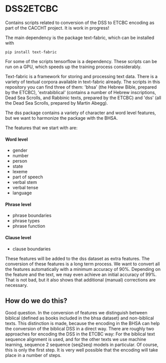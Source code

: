 # DSS2ETCBC
Contains scripts related to conversion of the DSS to ETCBC encoding as part of the CACCHT project. It is work in progress!

The main dependency is the package text-fabric, which can be installed with 

`pip install text-fabric`

For some of the scripts tensorflow is a dependency. These scripts can be run on a GPU, which speeds up the training process considerably. 

Text-fabric is a framework for storing and processing text data. There is a variety of textual corpora available in text-fabric already. The scripts in this repository you can find three of them: 'bhsa' (the Hebrew Bible, prepared by the ETCBC), 'extrabiblical' (contains a number of Hebrew inscriptions,  Dead Sea Scrolls, and Rabbinic texts, prepared by the ETCBC) and 'dss' (all the Dead Sea Scrolls, prepared by Martin Abegg).

The dss package contains a variety of character and word level features, but we want to harmonize the package with the BHSA.

The features that we start with are:

#### Word level
- gender 
- number
- person
- state
- lexeme
- part of speech
- verbal stem
- verbal tense
- language

#### Phrase level
- phrase boundaries
- phrase types
- phrase function

#### Clause level
- clause boundaries

These features will be added to the dss dataset as extra features.
The conversion of these features is a long term process. We want to convert all the features automatically with a minimum accuracy of 90%. Depending on the feature and the text, we may even achieve an initial accuracy of 99%. That is not bad, but it also shows that additional (manual) corrections are necessary.


## How do we do this?
Good question. In the conversion of features we distinguish between biblical (defined as books included in the bhsa dataset) and non-biblical texts. This distinction is made, because the encoding in the BHSA can help the conversion of the biblical DSS in a direct way. 
There are roughly two approaches for encoding the DSS in the ETCBC way: For the biblical text sequence alignment is used, and for the other texts we use machine learning, sequence 2 sequence (seq2seq) models in particular. Of course, this is only the first step. It is very well possible that the encoding will take place in a number of steps.





 
